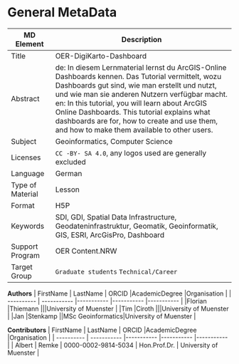 # General MetaData 

| MD Element | Description |
| ---------- | ----------- |
| Title | OER-DigiKarto-Dashboard |
| Abstract | de: In diesem Lernmaterial lernst du ArcGIS-Online Dashboards kennen. Das Tutorial vermittelt, wozu Dashboards gut sind, wie man erstellt und nutzt, und wie man sie anderen Nutzern verfügbar macht. <br />en: In this tutorial, you will learn about ArcGIS Online Dashboards. This tutorial explains what dashboards are for, how to create and use them, and how to make them available to other users. |
| Subject | Geoinformatics, Computer Science |
| Licenses | `CC -BY- SA 4.0`, any logos used are generally excluded |
| Language | German |
| Type of Material | Lesson |
| Format | H5P |
| Keywords | SDI, GDI, Spatial Data Infrastructure, Geodateninfrastruktur, Geomatik, Geoinformatik, GIS, ESRI, ArcGisPro, Dashboard |
| Support Program | OER Content.NRW |
| Target Group | `Graduate students` `Technical/Career` |


**Authors**
| FirstName | LastName | ORCID |AcademicDegree |Organisation |
| ---------- | ----------- |----------- |----------- |----------- |
|Florian |Thiemann |||University of Muenster  |
|Tim |Ciroth |||University of Muenster |
|Jan |Stenkamp ||MSc Geoinformatics|University of Muenster |


**Contributors**
| FirstName | LastName | ORCID |AcademicDegree |Organisation |
| ---------- | ----------- |----------- |----------- |----------- |
| Albert | Remke    | 0000-0002-9814-5034 | Hon.Prof.Dr.   | University of Muenster |

